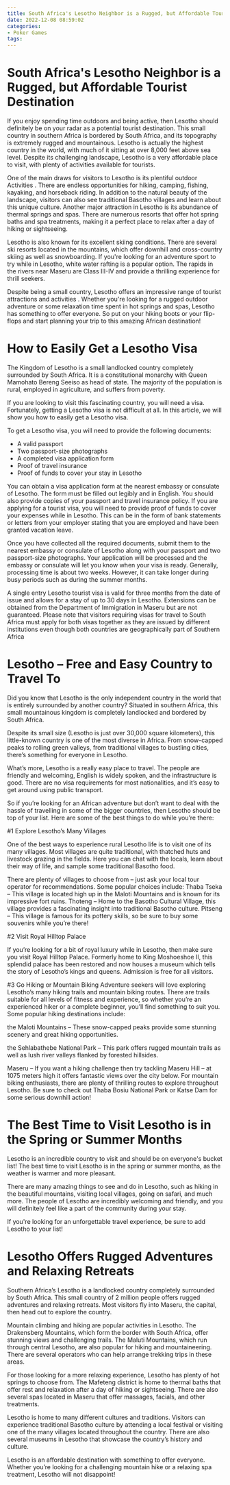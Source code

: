 ```yaml
---
title: South Africa's Lesotho Neighbor is a Rugged, but Affordable Tourist Destination
date: 2022-12-08 08:59:02
categories:
- Poker Games
tags:
---
```



#  South Africa's Lesotho Neighbor is a Rugged, but Affordable Tourist Destination

If you enjoy spending time outdoors and being active, then Lesotho should definitely be on your radar as a potential tourist destination. This small country in southern Africa is bordered by South Africa, and its topography is extremely rugged and mountainous. Lesotho is actually the highest country in the world, with much of it sitting at over 8,000 feet above sea level. Despite its challenging landscape, Lesotho is a very affordable place to visit, with plenty of activities available for tourists.

One of the main draws for visitors to Lesotho is its plentiful outdoor Activities . There are endless opportunities for hiking, camping, fishing, kayaking, and horseback riding. In addition to the natural beauty of the landscape, visitors can also see traditional Basotho villages and learn about this unique culture. Another major attraction in Lesotho is its abundance of thermal springs and spas. There are numerous resorts that offer hot spring baths and spa treatments, making it a perfect place to relax after a day of hiking or sightseeing.

Lesotho is also known for its excellent skiing conditions. There are several ski resorts located in the mountains, which offer downhill and cross-country skiing as well as snowboarding. If you're looking for an adventure sport to try while in Lesotho, white water rafting is a popular option. The rapids in the rivers near Maseru are Class III-IV and provide a thrilling experience for thrill seekers.

Despite being a small country, Lesotho offers an impressive range of tourist attractions and activities . Whether you're looking for a rugged outdoor adventure or some relaxation time spent in hot springs and spas, Lesotho has something to offer everyone. So put on your hiking boots or your flip-flops and start planning your trip to this amazing African destination!

#  How to Easily Get a Lesotho Visa 

The Kingdom of Lesotho is a small landlocked country completely surrounded by South Africa. It is a constitutional monarchy with Queen Mamohato Bereng Seeiso as head of state. The majority of the population is rural, employed in agriculture, and suffers from poverty.

If you are looking to visit this fascinating country, you will need a visa. Fortunately, getting a Lesotho visa is not difficult at all. In this article, we will show you how to easily get a Lesotho visa.

To get a Lesotho visa, you will need to provide the following documents:

- A valid passport
- Two passport-size photographs
- A completed visa application form
- Proof of travel insurance
- Proof of funds to cover your stay in Lesotho

You can obtain a visa application form at the nearest embassy or consulate of Lesotho. The form must be filled out legibly and in English. You should also provide copies of your passport and travel insurance policy. If you are applying for a tourist visa, you will need to provide proof of funds to cover your expenses while in Lesotho. This can be in the form of bank statements or letters from your employer stating that you are employed and have been granted vacation leave.

Once you have collected all the required documents, submit them to the nearest embassy or consulate of Lesotho along with your passport and two passport-size photographs. Your application will be processed and the embassy or consulate will let you know when your visa is ready. Generally, processing time is about two weeks. However, it can take longer during busy periods such as during the summer months.

A single entry Lesotho tourist visa is valid for three months from the date of issue and allows for a stay of up to 30 days in Lesotho. Extensions can be obtained from the Department of Immigration in Maseru but are not guaranteed. 
Please note that visitors requiring visas for travel to South Africa must apply for both visas together as they are issued by different institutions even though both countries are geographically part of Southern Africa

#  Lesotho – Free and Easy Country to Travel To 

Did you know that Lesotho is the only independent country in the world that is entirely surrounded by another country? Situated in southern Africa, this small mountainous kingdom is completely landlocked and bordered by South Africa.

Despite its small size (Lesotho is just over 30,000 square kilometers), this little-known country is one of the most diverse in Africa. From snow-capped peaks to rolling green valleys, from traditional villages to bustling cities, there’s something for everyone in Lesotho.

What’s more, Lesotho is a really easy place to travel. The people are friendly and welcoming, English is widely spoken, and the infrastructure is good. There are no visa requirements for most nationalities, and it’s easy to get around using public transport.

So if you’re looking for an African adventure but don’t want to deal with the hassle of travelling in some of the bigger countries, then Lesotho should be top of your list. Here are some of the best things to do while you’re there:

#1 Explore Lesotho’s Many Villages 

One of the best ways to experience rural Lesotho life is to visit one of its many villages. Most villages are quite traditional, with thatched huts and livestock grazing in the fields. Here you can chat with the locals, learn about their way of life, and sample some traditional Basotho food.

There are plenty of villages to choose from – just ask your local tour operator for recommendations. Some popular choices include:
Thaba Tseka – This village is located high up in the Maloti Mountains and is known for its impressive fort ruins. 
Thoteng – Home to the Basotho Cultural Village, this village provides a fascinating insight into traditional Basotho culture. 
Pitseng – This village is famous for its pottery skills, so be sure to buy some souvenirs while you’re there! 

#2 Visit Royal Hilltop Palace 

If you’re looking for a bit of royal luxury while in Lesotho, then make sure you visit Royal Hilltop Palace. Formerly home to King Moshoeshoe II, this splendid palace has been restored and now houses a museum which tells the story of Lesotho’s kings and queens. Admission is free for all visitors. 

#3 Go Hiking or Mountain Biking 
Adventure seekers will love exploring Lesotho’s many hiking trails and mountain biking routes. There are trails suitable for all levels of fitness and experience, so whether you’re an experienced hiker or a complete beginner, you’ll find something to suit you. Some popular hiking destinations include: 

the Maloti Mountains – These snow-capped peaks provide some stunning scenery and great hiking opportunities. 

the Sehlabathebe National Park – This park offers rugged mountain trails as well as lush river valleys flanked by forested hillsides. 

Maseru – If you want a hiking challenge then try tackling Maseru Hill – at 1075 meters high it offers fantastic views over the city below. For mountain biking enthusiasts, there are plenty of thrilling routes to explore throughout Lesotho. Be sure to check out Thaba Bosiu National Park or Katse Dam for some serious downhill action!

#  The Best Time to Visit Lesotho is in the Spring or Summer Months 

Lesotho is an incredible country to visit and should be on everyone's bucket list! The best time to visit Lesotho is in the spring or summer months, as the weather is warmer and more pleasant.

There are many amazing things to see and do in Lesotho, such as hiking in the beautiful mountains, visiting local villages, going on safari, and much more. The people of Lesotho are incredibly welcoming and friendly, and you will definitely feel like a part of the community during your stay.

If you're looking for an unforgettable travel experience, be sure to add Lesotho to your list!

#  Lesotho Offers Rugged Adventures and Relaxing Retreats

Southern Africa’s Lesotho is a landlocked country completely surrounded by South Africa. This small country of 2 million people offers rugged adventures and relaxing retreats. Most visitors fly into Maseru, the capital, then head out to explore the country.

Mountain climbing and hiking are popular activities in Lesotho. The Drakensberg Mountains, which form the border with South Africa, offer stunning views and challenging trails. The Maluti Mountains, which run through central Lesotho, are also popular for hiking and mountaineering. There are several operators who can help arrange trekking trips in these areas.

For those looking for a more relaxing experience, Lesotho has plenty of hot springs to choose from. The Mafeteng district is home to thermal baths that offer rest and relaxation after a day of hiking or sightseeing. There are also several spas located in Maseru that offer massages, facials, and other treatments.

Lesotho is home to many different cultures and traditions. Visitors can experience traditional Basotho culture by attending a local festival or visiting one of the many villages located throughout the country. There are also several museums in Lesotho that showcase the country’s history and culture.

Lesotho is an affordable destination with something to offer everyone. Whether you’re looking for a challenging mountain hike or a relaxing spa treatment, Lesotho will not disappoint!